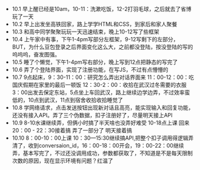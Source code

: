 * 10.1 早上醒已经是10am，10-11：洗漱吃饭，12-2打羽毛球，之后就去了省博玩了一天
* 10.2 早上出发坐高铁回家，路上学学HTML和CSS，到家后和家人聚餐
* 10.3 和高中同学聚聚玩玩一天迅速结束，晚上10-12写了些框架
* 10.4 上午家中有事，下午1-4pm写部分左框架，9-12写剩下的左部分，BUT，为什么豆包登录之后界面变化这么大，之前都没登陆，按没登陆的写的呜呜呜，奋发图强。
* 10.5 睡了个懒觉，下午1-4pm写右部分，晚上写到12点把静态的写完了
* 10.6 弄了个登陆界面，实现了注册功能，在写JS，不过有点懵懵的
* 10.7 9点起床，9：30-11：00：研究怎么弄出对话界面来 11：00-12：00：吃国庆假期在家里的最后一顿饭 12：30-2：00：收拾在武汉过冬需要的衣服 3：00出发去保定东站，5点坐上车回武汉，路上继续边学边弄，不过效率蛮低的，10点到武汉，11点到宿舍收拾收拾睡觉了
* 10.8 学网络请求，点击发送按钮出现新对话且高亮，能实现输入和回复功能，还没有接入API。弄了三个伪数据，扣子注册好了，尽量明天接上API
* 10.9 8-10水课继续弄，但俩小时搞了半天啥也没弄好难受 10-18点上课 回来20：00 - 22：30接着搞 弄了一部分了 明天接着搞
* 10.10 8：00-10：00上课 10：30—15:30继续搞API,把整个扣子调用得逻辑弄清了，收到conversaion_id，16：00-18：00开会，19：00-22：00继续弄，基本写完了，不过还没调用成功，参数都获取了，不知道是不是每天限制次数的原因，现在显示环境有问题？红温了
